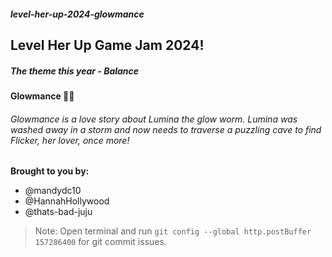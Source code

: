 ##### level-her-up-2024-glowmance

## Level Her Up Game Jam 2024!

##### The theme this year - Balance

#### **Glowmance** 🐛💡

<!--  -->

###### Glowmance is a love story about Lumina the glow worm. Lumina was washed away in a storm and now needs to traverse a puzzling cave to find Flicker, her lover, once more!

**Brought to you by:**

- @mandydc10
- @HannahHollywood
- @thats-bad-juju

> Note: Open terminal and run `git config --global http.postBuffer 157286400` for git commit issues.
